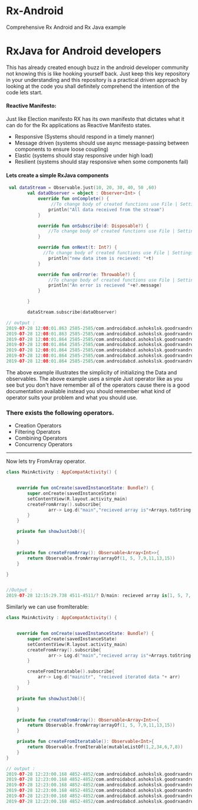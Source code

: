 # Rx-Android
Comprehensive Rx Android and Rx Java example

# RxJava for Android developers

This has already created enough buzz in the android developer community not knowing this is like hooking yourself back. Just keep this key repository in your understanding and this repository is a practical driven approach by looking at the code you shall definitely comprehend the intention of the code lets start. 

#### Reactive Manifesto: 

Just like Election manifesto RX has its own manifesto that dictates what it can do for the Rx applications as Reactive Manifesto states. 

- Responsive (Systems should respond in a timely manner)
- Message driven (systems should use async message-passing between components to ensure loose coupling)
- Elastic (systems should stay responsive under high load)
- Resilient (systems should stay responsive when some components fail)



#### Lets create a simple RxJava components 

```kotlin
 val dataStream = Observable.just(10, 20, 30, 40, 50 ,60)
        val dataObserver = object : Observer<Int> {
            override fun onComplete() {
                 //To change body of created functions use File | Settings | File Templates.
                println("All data received from the stream")
            }

            override fun onSubscribe(d: Disposable?) {
                //To change body of created functions use File | Settings | File Templates.
            }

            override fun onNext(t: Int?) {
              //To change body of created functions use File | Settings | File Templates.
                println("new data item is recieved: "+t)
            }

            override fun onError(e: Throwable?) {
                //To change body of created functions use File | Settings | File Templates.
                println("An error is recieved "+e?.message)
            }

        }

        dataStream.subscribe(dataObserver)

// output : 
2019-07-28 12:08:01.863 2585-2585/com.androidabcd.ashokslsk.goodrxandroid I/System.out: new data item is recieved: 10
2019-07-28 12:08:01.863 2585-2585/com.androidabcd.ashokslsk.goodrxandroid I/System.out: new data item is recieved: 20
2019-07-28 12:08:01.864 2585-2585/com.androidabcd.ashokslsk.goodrxandroid I/System.out: new data item is recieved: 30
2019-07-28 12:08:01.864 2585-2585/com.androidabcd.ashokslsk.goodrxandroid I/System.out: new data item is recieved: 40
2019-07-28 12:08:01.864 2585-2585/com.androidabcd.ashokslsk.goodrxandroid I/System.out: new data item is recieved: 50
2019-07-28 12:08:01.864 2585-2585/com.androidabcd.ashokslsk.goodrxandroid I/System.out: new data item is recieved: 60
2019-07-28 12:08:01.864 2585-2585/com.androidabcd.ashokslsk.goodrxandroid I/System.out: All data received from the stream
```

The above example illustrates the simplicity of initializing the Data and observables. The above example uses a simple Just operator like as you see but you don't have remember all of the operators cause there is a good documentation available instead you should remember what kind of operator suits your problem and what you should use. 

### There exists the following operators. 

- Creation Operators
- Filtering Operators
- Combining Operators 
- Concurrency Operators



------

Now lets try FromArray operator. 

```kotlin
class MainActivity : AppCompatActivity() {


    override fun onCreate(savedInstanceState: Bundle?) {
        super.onCreate(savedInstanceState)
        setContentView(R.layout.activity_main)
        createFromArray().subscribe{
                arr-> Log.d("main","recieved array is"+Arrays.toString(arr))
        }
    }

    private fun showJustJob(){

    }

    private fun createFromArray(): Observable<Array<Int>>{
        return Observable.fromArray(arrayOf(1, 5, 7,9,11,13,15))
    }

}


//Output : 
2019-07-28 12:15:29.738 4511-4511/? D/main: recieved array is[1, 5, 7, 9, 11, 13, 15]

```

Similarly we can use fromIterable: 

```kotlin
class MainActivity : AppCompatActivity() {


    override fun onCreate(savedInstanceState: Bundle?) {
        super.onCreate(savedInstanceState)
        setContentView(R.layout.activity_main)
        createFromArray().subscribe{
                arr-> Log.d("main","recieved array is"+Arrays.toString(arr))
        }

        createFromIteratable().subscribe{
            arr-> Log.d("mainitr", "recieved iterated data "+ arr)
        }
    }

    private fun showJustJob(){

    }

    private fun createFromArray(): Observable<Array<Int>>{
        return Observable.fromArray(arrayOf(1, 5, 7,9,11,13,15))
    }

    private fun createFromIteratable(): Observable<Int>{
        return Observable.fromIterable(mutableListOf(1,2,34,6,7,8))
    }
}

// output : 
2019-07-28 12:23:00.168 4852-4852/com.androidabcd.ashokslsk.goodrxandroid D/mainitr: recieved iterated data 1
2019-07-28 12:23:00.168 4852-4852/com.androidabcd.ashokslsk.goodrxandroid D/mainitr: recieved iterated data 2
2019-07-28 12:23:00.168 4852-4852/com.androidabcd.ashokslsk.goodrxandroid D/mainitr: recieved iterated data 34
2019-07-28 12:23:00.168 4852-4852/com.androidabcd.ashokslsk.goodrxandroid D/mainitr: recieved iterated data 6
2019-07-28 12:23:00.168 4852-4852/com.androidabcd.ashokslsk.goodrxandroid D/mainitr: recieved iterated data 7
2019-07-28 12:23:00.168 4852-4852/com.androidabcd.ashokslsk.goodrxandroid D/mainitr: recieved iterated data 8
```

